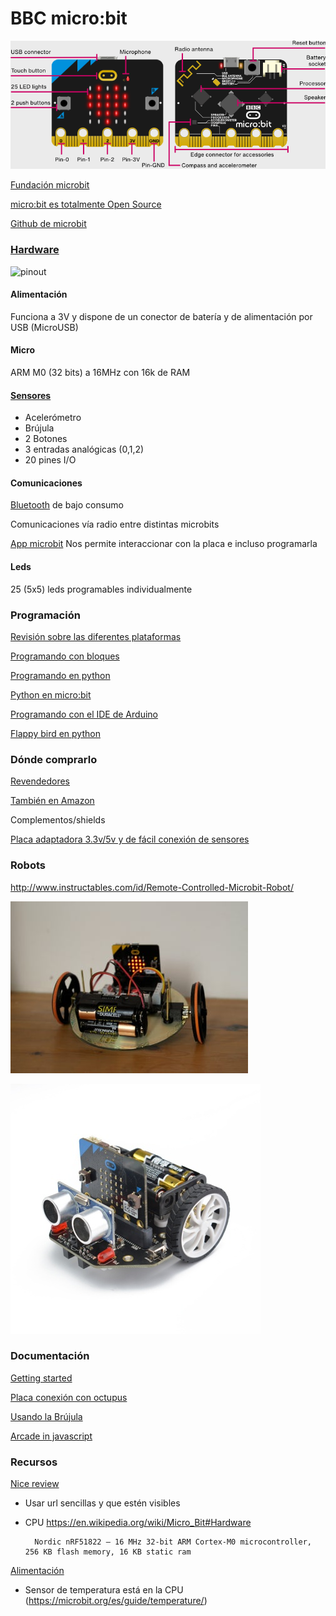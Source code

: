 # BBC micro:bit

![Hardware de micro:bit](./images/microbit.png)

[Fundación microbit](http://microbit.org/es/)

[micro:bit es totalmente Open Source](https://www.microbit.co.uk/open_source)

[Github de microbit](https://github.com/bbcmicrobit)

### [Hardware](http://microbit.org/es/hardware/)


![pinout](https://cdn-blog.adafruit.com/uploads/2017/03/microbit_pinout_v10.png)


#### Alimentación

Funciona a 3V y dispone de un conector de batería y de alimentación por USB (MicroUSB)

#### Micro

ARM M0 (32 bits) a 16MHz con 16k de RAM

#### [Sensores](https://microbit.org/guide/features/)

* Acelerómetro
* Brújula
* 2 Botones
* 3 entradas analógicas (0,1,2)
* 20 pines I/O

#### Comunicaciones

[Bluetooth](http://microbit.org/es/mobile/) de bajo consumo

Comunicaciones vía radio entre distintas microbits

[App microbit](https://play.google.com/store/apps/details?id=com.samsung.microbit&hl=es) Nos permite interaccionar con la placa e incluso programarla


#### Leds

25 (5x5) leds programables individualmente

### Programación

[Revisión sobre las diferentes plataformas](https://hackaday.com/2017/12/02/exploring-the-bbc-microbit-software-stack/)

[Programando con bloques](https://pxt.microbit.org/?lang=es)

[Programando en python](http://python.microbit.org/)

[Python en micro:bit](https://www.python.org/community/microbit/)

[Programando con el IDE de Arduino](https://learn.adafruit.com/use-micro-bit-with-arduino?view=all)

[Flappy bird en python](https://www.elecfreaks.com/12454.html)

### Dónde comprarlo

[Revendedores](http://microbit.org/es/resellers/)

[También en Amazon](https://www.amazon.es/BBC-MB80-Micro-Bit/dp/B01G8WUGWU/ref=sr_1_2?ie=UTF8&qid=1492513787&sr=8-2&keywords=microbit)


Complementos/shields

[Placa adaptadora 3.3v/5v y de fácil conexión de sensores](https://www.elecfreaks.com/12396.html)

### Robots

http://www.instructables.com/id/Remote-Controlled-Microbit-Robot/

![robot](./images/robot_microbit.jpg)

![Maqueen](./images/ROB0148Maqueen.jpg)

### Documentación

[Getting started](http://microbit.org/es/start/)

[Placa conexión con octupus](https://www.elecfreaks.com/12396.html)

[Usando la Brújula](https://www.elecfreaks.com/12412.html)

[Arcade in javascript](https://www.elecfreaks.com/12416.html)

### Recursos

[Nice review](https://www.youtube.com/watch?v=7qnSsc54bEQ)

* Usar  url sencillas y que estén visibles
* CPU https://en.wikipedia.org/wiki/Micro_Bit#Hardware

        Nordic nRF51822 – 16 MHz 32-bit ARM Cortex-M0 microcontroller, 256 KB flash memory, 16 KB static ram
 
[Alimentación](https://support.microbit.org/support/solutions/articles/19000013982-how-do-i-power-my-micro-bit-)

* Sensor de temperatura está en la CPU (https://microbit.org/es/guide/temperature/)

